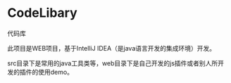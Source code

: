 # CodeLibary
代码库


 此项目是WEB项目，基于IntelliJ IDEA（是java语言开发的集成环境）开发。
 
 src目录下是常用的java工具类等，web目录下是自己开发的js插件或者别人所开发的插件的使用demo。
